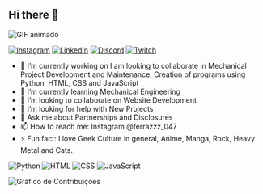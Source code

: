 ## Hi there 👋

![GIF animado](https://64.media.tumblr.com/a8e185ec83c8f7798ec22e018f299493/2f370548baab0a5d-52/s540x810/5d2edaa461bf78004a2250d141b178a6a94e50bb.gif)

[![Instagram](https://img.shields.io/badge/Instagram-E4405F?style=for-the-badge&logo=instagram&logoColor=white)](https://www.instagram.com/ferrazzz_047/)
[![LinkedIn](https://img.shields.io/badge/LinkedIn-0077B5?style=for-the-badge&logo=linkedin&logoColor=white)](https://br.linkedin.com/in/tiago-ferraz-884603307)
[![Discord](https://img.shields.io/badge/Discord-7289DA?style=for-the-badge&logo=discord&logoColor=white)](https://discord.com/users/gandalf689)
[![Twitch](https://img.shields.io/badge/Twitch-9146FF?style=for-the-badge&logo=twitch&logoColor=white)](https://www.twitch.tv/gandalf6698)


- 🔭 I’m currently working on I am looking to collaborate in Mechanical Project Development and Maintenance,
Creation of programs using Python, HTML, CSS and JavaScript
- 🌱 I’m currently learning Mechanical Engineering
- 👯 I’m looking to collaborate on Website Development
- 🤔 I’m looking for help with New Projects
- 💬 Ask me about Partnerships and Disclosures
- 📫 How to reach me: Instagram @ferrazzz_047
- ⚡ Fun fact: I love Geek Culture in general, Anime, Manga, Rock, Heavy Metal and Cats.
  
![Python](https://img.shields.io/badge/Python-3776AB?style=for-the-badge&logo=python&logoColor=white)
![HTML](https://img.shields.io/badge/HTML-239120?style=for-the-badge&logo=html5&logoColor=white)
![CSS](https://img.shields.io/badge/CSS-239120?&style=for-the-badge&logo=css3&logoColor=white)
![JavaScript](https://img.shields.io/badge/JavaScript-F7DF1E?style=for-the-badge&logo=javascript&logoColor=white)

![Gráfico de Contribuições](https://github-readme-stats.vercel.app/api?username=tiagoferraz66&show_icons=true&hide_title=true&theme=radical)
